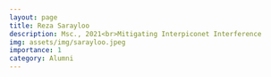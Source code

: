 ```yaml
---
layout: page
title: Reza Sarayloo
description: Msc., 2021<br>Mitigating Interpiconet Interference
img: assets/img/sarayloo.jpeg
importance: 1
category: Alumni
---
```

